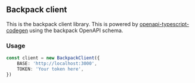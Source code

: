 ## Backpack client
This is the backpack client library. This is powered by [openapi-typescript-codegen](https://www.npmjs.com/package/openapi-typescript-codegen) using the backpack OpenAPI schema.

### Usage
```ts
const client = new BackpackClient({
    BASE: 'http://localhost:3000',
    TOKEN: 'Your token here',
})
```